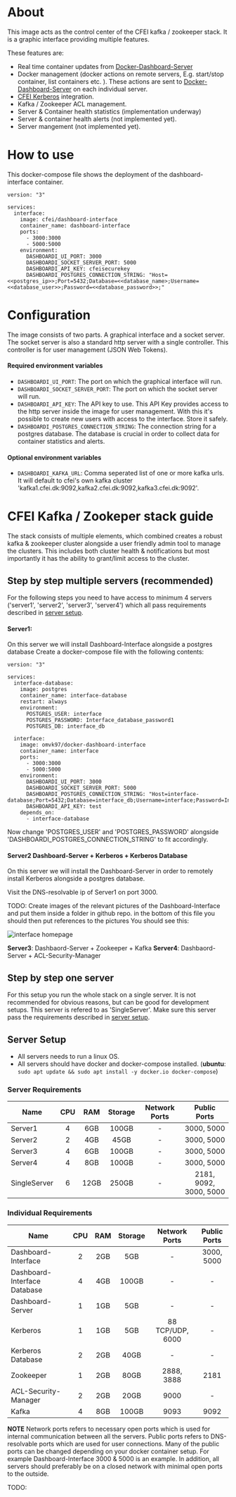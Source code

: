 # About
This image acts as the control center of the CFEI kafka / zookeeper stack. It is a graphic interface providing multiple features.

These features are:
* Real time container updates from [Docker-Dashboard-Server](https://github.com/jakobhviid/Dashboard-Server-Docker)
* Docker management (docker actions on remote servers, E.g. start/stop container, list containers etc. ). These actions are sent to [Docker-Dashboard-Server](https://github.com/jakobhviid/Dashboard-Server-Docker) on each individual server.
* [CFEI Kerberos](https://github.com/jakobhviid/Kerberos-Server-Docker) integration.
* Kafka / Zookeeper ACL management.
* Server & Container health statistics (implementation underway)
* Server & container health alerts (not implemented yet).
* Server mangement (not implemented yet).

# How to use
This docker-compose file shows the deployment of the dashboard-interface container.

```
version: "3"

services:
  interface:
    image: cfei/dashboard-interface
    container_name: dashboard-interface
    ports:
      - 3000:3000
      - 5000:5000
    environment: 
      DASHBOARDI_UI_PORT: 3000
      DASHBOARDI_SOCKET_SERVER_PORT: 5000
      DASHBOARDI_API_KEY: cfeisecurekey
      DASHBOARDI_POSTGRES_CONNECTION_STRING: "Host=<<postgres_ip>>;Port=5432;Database=<<database_name>;Username=<<database_user>>;Password=<<database_password>>;"

```

# Configuration
The image consists of two parts. A graphical interface and a socket server. The socket server is also a standard http server with a single controller. This controller is for user management (JSON Web Tokens).

#### Required environment variables
- `DASHBOARDI_UI_PORT`: The port on which the graphical interface will run.
- `DASHBOARDI_SOCKET_SERVER_PORT`: The port on which the socket server will run.
- `DASHBOARDI_API_KEY`: The API key to use. This API Key provides access to the http server inside the image for user management. With this it's possible to create new users with access to the interface. Store it safely.
- `DASHBOARDI_POSTGRES_CONNECTION_STRING`: The connection string for a postgres database. The database is crucial in order to collect data for container statistics and alerts.
#### Optional environment variables
- `DASHBOARDI_KAFKA_URL`: Comma seperated list of one or more kafka urls. It will default to cfei's own kafka cluster 'kafka1.cfei.dk:9092,kafka2.cfei.dk:9092,kafka3.cfei.dk:9092'.

# CFEI Kafka / Zookeper stack guide
The stack consists of multiple elements, which combined creates a robust kafka & zookeeper cluster alongside a user friendly admin tool to manage the clusters. This includes both cluster health & notifications but most importantly it has the ability to grant/limit access to the cluster.

## Step by step multiple servers (recommended)
For the following steps you need to have access to minimum 4 servers ('server1', 'server2', 'server3', 'server4') which all pass requirements described in [server setup](#server-setup).

#### Server1:
On this server we will install Dashboard-Interface alongside a postgres database
Create a docker-compose file with the following contents:
```
version: "3"

services:
  interface-database:
    image: postgres
    container_name: interface-database
    restart: always
    environment:
      POSTGRES_USER: interface
      POSTGRES_PASSWORD: Interface_database_password1
      POSTGRES_DB: interface_db

  interface:
    image: omvk97/docker-dashboard-interface
    container_name: interface
    ports:
      - 3000:3000
      - 5000:5000
    environment: 
      DASHBOARDI_UI_PORT: 3000
      DASHBOARDI_SOCKET_SERVER_PORT: 5000
      DASHBOARDI_POSTGRES_CONNECTION_STRING: "Host=interface-database;Port=5432;Database=interface_db;Username=interface;Password=Interface_database_password1"
      DASHBOARDI_API_KEY: test
    depends_on: 
      - interface-database

```

Now change 'POSTGRES_USER' and 'POSTGRES_PASSWORD' alongside 'DASHBOARDI_POSTGRES_CONNECTION_STRING' to fit accordingly.

#### Server2 Dashboard-Server + Kerberos + Kerberos Database
On this server we will install the Dashboard-Server in order to remotely install Kerberos alongside a postgres database.

Visit the DNS-resolvable ip of Server1 on port 3000.

TODO: Create images of the relevant pictures of the Dashboard-Interface and put them inside a folder in github repo. in the bottom of this file you should then put references to the pictures
You should see this:

![interface homepage][interface-homepage]

**Server3**: Dashbaord-Server + Zookeeper + Kafka
**Server4**: Dashbaord-Server + ACL-Security-Manager

## Step by step one server
For this setup you run the whole stack on a single server. It is not recommended for obvious reasons, but can be good for development setups.
This server is refered to as 'SingleServer'. Make sure this server pass the requirements described in [server setup](#server-setup).


## <a name="server-setup"/></a> Server Setup
- All servers needs to run a linux OS.
- All servers should have docker and docker-compose installed. (**ubuntu**: `sudo apt update && sudo apt install -y docker.io docker-compose`)

### Server Requirements
| Name                              |CPU| RAM |Storage|Network Ports      |Public Ports |
| --------------------------------- |:-:| :-: | :---: | :---------------: | :---------: |
| Server1                           | 4 | 6GB | 100GB | -                 | 3000, 5000  |
| Server2                           | 2 | 4GB | 45GB  | -                 | 3000, 5000  |
| Server3                           | 4 | 6GB | 100GB | -                 | 3000, 5000  |
| Server4                           | 4 | 8GB | 100GB | -                 | 3000, 5000  |
| SingleServer                      | 6 | 12GB| 250GB | -                 | 2181, 9092, 3000, 5000 |

### Individual Requirements
| Name                              |CPU| RAM |Storage|Network Ports      |Public Ports |
| --------------------------------- |:-:| :-: | :---: | :---------------: | :---------: |
| Dashboard-Interface               | 2 | 2GB | 5GB   | -                 | 3000, 5000  |
| Dashboard-Interface Database      | 4 | 4GB | 100GB | -                 | -           |
| Dashboard-Server                  | 1 | 1GB | 5GB   | -                 | -           |
| Kerberos                          | 1 | 1GB | 5GB   | 88 TCP/UDP, 6000  | -           |
| Kerberos Database                 | 2 | 2GB | 40GB  | -                 | -           |
| Zookeeper                         | 1 | 2GB | 80GB  | 2888, 3888        | 2181        |
| ACL-Security-Manager              | 2 | 2GB | 20GB  | 9000              | -           |
| Kafka                             | 4 | 8GB | 100GB | 9093              | 9092        |

**NOTE**
Network ports refers to necessary open ports which is used for internal communication between all the servers. 
Public ports refers to DNS-resolvable ports which are used for user connections. Many of the public ports can be changed depending on your docker container setup. For example Dashboard-Interface 3000 & 5000 is an example.
In addition, all servers should preferably be on a closed network with minimal open ports to the outside.

TODO:

[interface-homepage]: https://unsplash.com/photos/5Oe8KFH5998/download "Interface Homepage"
